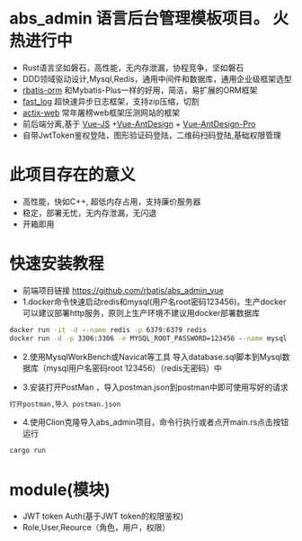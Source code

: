 # abs_admin  语言后台管理模板项目。 火热进行中
*  Rust语言坚如磐石，高性能，无内存泄漏，协程竞争，坚如磐石
*  DDD领域驱动设计,Mysql,Redis，通用中间件和数据库，通用企业级框架选型
*  [rbatis-orm](https://github.com/rbatis/rbatis) 和Mybatis-Plus一样的好用，简洁，易扩展的ORM框架
*  [fast_log](https://github.com/rbatis/fast_log) 超快速异步日志框架，支持zip压缩，切割
*  [actix-web](https://actix.rs/) 常年屠榜web框架压测网站的框架
*  前后端分离,基于 [Vue-JS](https://cn.vuejs.org/) +[Vue-AntDesign](https://www.antdv.com/docs/vue/introduce-cn/) + [Vue-AntDesign-Pro](https://pro.antdv.com/)
*  自带JwtToken鉴权登陆，图形验证码登陆，二维码扫码登陆,基础权限管理

# 此项目存在的意义
* 高性能，快如C++, 超低内存占用，支持廉价服务器
* 稳定，部署无忧，无内存泄漏，无闪退
* 开箱即用

# 快速安装教程
* 前端项目链接 https://github.com/rbatis/abs_admin_vue
* 1.docker命令快速启动redis和mysql(用户名root密码123456)。生产docker可以建议部署http服务，原则上生产环境不建议用docker部署数据库
```cmd
docker run -it -d --name redis -p 6379:6379 redis
docker run -d -p 3306:3306 -e MYSQL_ROOT_PASSWORD=123456 --name mysql -e TZ=Asia/Shanghai mysql:5.7
```
* 2.使用MysqlWorkBench或Navicat等工具 导入database.sql脚本到Mysql数据库（mysql用户名密码root  123456）（redis无密码）中

* 3.安装打开PostMan ，导入postman.json到postman中即可使用写好的请求
```cmd
打开postman,导入 postman.json
```
* 4.使用Clion克隆导入abs_admin项目，命令行执行或者点开main.rs点击按钮运行
```cmd
cargo run
```


# module(模块)
* JWT token Auth(基于JWT token的权限鉴权)
* Role,User,Reource（角色，用户，权限）


